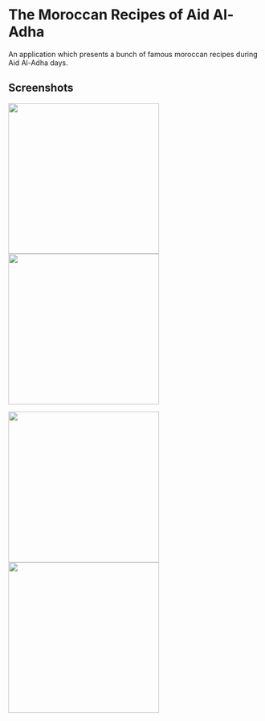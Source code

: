 # The Moroccan Recipes of Aid Al-Adha

An application which presents a bunch of famous moroccan recipes during Aid Al-Adha days.

## Screenshots

<img src="https://github.com/ombhd/aid_adha_recipes/blob/main/screenshots/home.jpg" width="300" /> <img src="https://github.com/ombhd/aid_adha_recipes/blob/main/screenshots/favs.jpg" width="300" />

<img src="https://github.com/ombhd/aid_adha_recipes/blob/main/screenshots/recipe-page.jpg" width="300" /> <img src="https://github.com/ombhd/aid_adha_recipes/blob/main/screenshots/recipe-page-2.jpg" width="300" />
